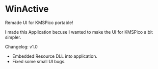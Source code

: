 # WinActive
Remade UI for KMSPico portable!

I made this Application becuse I wanted to make the UI for KMSPico a bit simpler.



Changelog:
v1.0
- Embedded Resource DLL into application.
- Fixed some small UI bugs.
